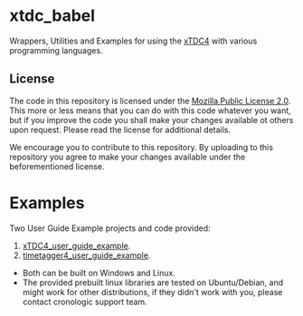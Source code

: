 # xtdc_babel
Wrappers, Utilities and Examples for using the [xTDC4](https://www.cronologic.de/products/tdcs/xtdc4-pcie) with various programming languages.

## License

The code in this repository is licensed under the [Mozilla Public License 2.0](LICENSE). This more or less means that you can do with this code whatever you want, but if you improve the code you shall make your changes available ot others upon request. Please read the license for additional details. 

We encourage you to contribute to this repository. By uploading to this repository you agree to make your changes available under the beforementioned license.


# Examples
Two User Guide Example projects and code provided:
1. [xTDC4_user_guide_example](./xTDC4_user_guide_example).
2. [timetagger4_user_guide_example](./timetagger4_user_guide_example).

* Both can be built on Windows and Linux.
* The provided prebuilt linux libraries are tested on Ubuntu/Debian, and might work for other distributions, if they didn't work with you, please contact cronologic support team.
